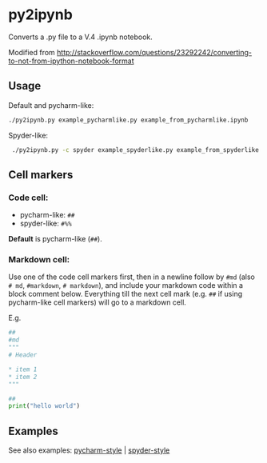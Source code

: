 # py2ipynb

Converts a .py file to a V.4 .ipynb notebook.

Modified from http://stackoverflow.com/questions/23292242/converting-to-not-from-ipython-notebook-format

## Usage

Default and pycharm-like:
```bash
./py2ipynb.py example_pycharmlike.py example_from_pycharmlike.ipynb
```

Spyder-like:
```bash
 ./py2ipynb.py -c spyder example_spyderlike.py example_from_spyderlike.ipynb
```

## Cell markers

### Code cell:
* pycharm-like: `##`
* spyder-like: `#%%`

**Default** is pycharm-like (`##`).

### Markdown cell:

Use one of the code cell markers first, then in a newline follow by `#md` 
(also `# md`, `#markdown`, `# markdown`), and include your markdown code within a block comment below. 
Everything till the next cell mark (e.g. `##` if using pycharm-like cell markers) will go to a 
markdown cell.

E.g.

```python
##
#md
"""
# Header

* item 1
* item 2
"""

##
print("hello world")
```

## Examples

See also examples: [pycharm-style](https://github.com/yianni/py2ipynb/blob/master/example_pycharmlike.py) | [spyder-style](https://github.com/yianni/py2ipynb/blob/master/example_spyderlike.py)
